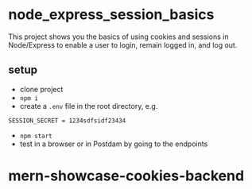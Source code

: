 # node_express_session_basics

This project shows you the basics of using cookies and sessions in Node/Express to enable a user to login, remain logged in, and log out.

## setup

- clone project
- `npm i`
- create a `.env` file in the root directory, e.g.

```
SESSION_SECRET = 1234sdfsidf23434
```

- `npm start`
- test in a browser or in Postdam by going to the endpoints
# mern-showcase-cookies-backend
